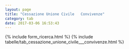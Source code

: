 ```yaml
---
layout: page
title: "Cessazione Unione Civile   Convivenze"
category: tab
date: 2017-03-06 16:53:43
---
```


{% include form_ricerca.html %}
{% include tabelle/tab_cessazione_unione_civile___convivenze.html %}

